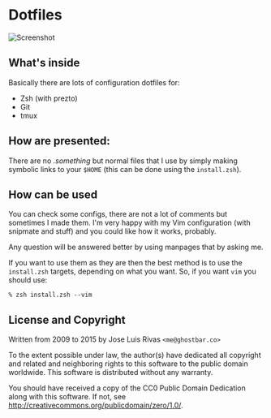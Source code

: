 # Dotfiles

![Screenshot](https://cldup.com/98KJYpHbAB.png)

## What's inside
Basically there are lots of configuration dotfiles for:

+ Zsh (with prezto)
+	Git
+ tmux

## How are presented:
There are no *.something* but normal files that I use by simply making symbolic links to your `$HOME` (this can be done using the `install.zsh`).

## How can be used
You can check some configs, there are not a lot of comments but sometimes I made them. I'm very happy with my Vim configuration (with snipmate and stuff) and you could like how it works, probably.

Any question will be answered better by using manpages that by asking me.

If you want to use them as they are then the best method is to use the `install.zsh` targets, depending on what you want. So, if you want `vim` you should use:

    % zsh install.zsh --vim

## License and Copyright
Written from 2009 to 2015 by Jose Luis Rivas `<me@ghostbar.co>`

To the extent possible under law, the author(s) have dedicated all copyright and related and neighboring rights to this software to the public domain worldwide. This software is distributed without any warranty. 

You should have received a copy of the CC0 Public Domain Dedication along with this software. If not, see <http://creativecommons.org/publicdomain/zero/1.0/>. 
